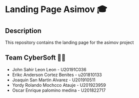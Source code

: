 # Landing Page Asimov 🎓

## Description
This repository contains the landing page for the asimov project

## Team CyberSoft 👨‍💻
* John Sahir Leon Leon - U20191C036
* Erikc Anderson Cortez Benites - u201810133
* Joaquin San Martin Alvarez - U201910511
* Yordy Rolando Mochcco Atauje - U201923959
* Oscar Enrique palomino medina - U201822717

